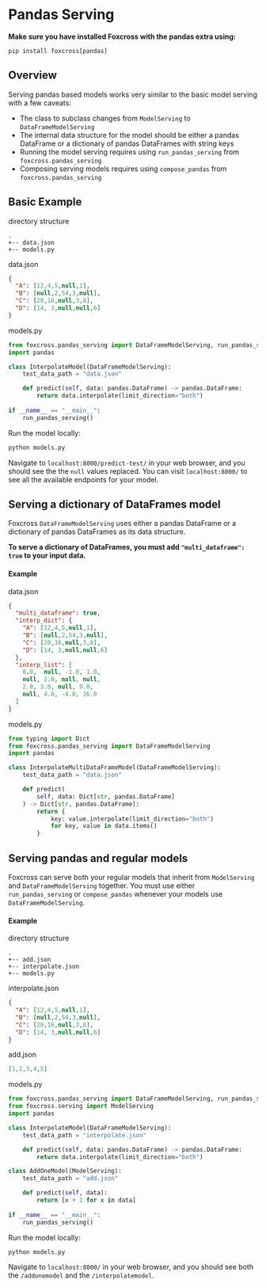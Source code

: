 # Pandas Serving
**Make sure you have installed Foxcross with the pandas extra using:**

`pip install foxcross[pandas]`

## Overview
Serving pandas based models works very similar to the basic model serving with a few
caveats:

* The class to subclass changes from `ModelServing` to `DataFrameModelServing`
* The internal data structure for the model should be either a pandas DataFrame or a
dictionary of pandas DataFrames with string keys
* Running the model serving requires using `run_pandas_serving` from `foxcross.pandas_serving`
* Composing serving models requires using `compose_pandas` from `foxcross.pandas_serving`

## Basic Example
directory structure
```
.
+-- data.json
+-- models.py
```
data.json
```json
{
  "A": [12,4,5,null,1],
  "B": [null,2,54,3,null],
  "C": [20,16,null,3,8],
  "D": [14, 3,null,null,6]
}
```
models.py
```python
from foxcross.pandas_serving import DataFrameModelServing, run_pandas_serving
import pandas

class InterpolateModel(DataFrameModelServing):
    test_data_path = "data.json"

    def predict(self, data: pandas.DataFrame) -> pandas.DataFrame:
        return data.interpolate(limit_direction="both")
        
if __name__ == "__main__":
    run_pandas_serving()
```

Run the model locally:
```bash
python models.py
```

Navigate to `localhost:8000/predict-test/` in your web browser, and you should see the
the `null` values replaced. You can visit `localhost:8000/` to see all the available
endpoints for your model.

## Serving a dictionary of DataFrames model

Foxcross `DataFrameModelServing` uses either a pandas DataFrame or a dictionary of pandas
DataFrames as its data structure.

**To serve a dictionary of DataFrames, you must add `"multi_dataframe": true` to your
input data.**

#### Example

data.json
```json
{
  "multi_dataframe": true,
  "interp_dict": {
    "A": [12,4,5,null,1],
    "B": [null,2,54,3,null],
    "C": [20,16,null,3,8],
    "D": [14, 3,null,null,6]
  },
  "interp_list": [
    0.0,  null, -1.0, 1.0,
    null, 2.0, null, null,
    2.0, 3.0, null, 9.0,
    null, 4.0, -4.0, 16.0
  ]
}
```
models.py
```python
from typing import Dict
from foxcross.pandas_serving import DataFrameModelServing
import pandas

class InterpolateMultiDataFrameModel(DataFrameModelServing):
    test_data_path = "data.json"

    def predict(
        self, data: Dict[str, pandas.DataFrame]
    ) -> Dict[str, pandas.DataFrame]:
        return {
            key: value.interpolate(limit_direction="both")
            for key, value in data.items()
        }
```

## Serving pandas and regular models

Foxcross can serve both your regular models that inherit from `ModelServing` and 
`DataFrameModelServing` together. You must use either `run_pandas_serving` or 
`compose_pandas` whenever your models use `DataFrameModelServing`.

#### Example
directory structure
```
.
+-- add.json
+-- interpolate.json
+-- models.py
```
interpolate.json
```json
{
  "A": [12,4,5,null,1],
  "B": [null,2,54,3,null],
  "C": [20,16,null,3,8],
  "D": [14, 3,null,null,6]
}
```
add.json
```json
[1,2,3,4,5]
```
models.py
```python
from foxcross.pandas_serving import DataFrameModelServing, run_pandas_serving
from foxcross.serving import ModelServing
import pandas

class InterpolateModel(DataFrameModelServing):
    test_data_path = "interpolate.json"

    def predict(self, data: pandas.DataFrame) -> pandas.DataFrame:
        return data.interpolate(limit_direction="both")

class AddOneModel(ModelServing):
    test_data_path = "add.json"

    def predict(self, data):
        return [x + 1 for x in data]
        
if __name__ == "__main__":
    run_pandas_serving()
```

Run the model locally:
```bash
python models.py
```

Navigate to `localhost:8000/` in your web browser, and you should see both the
`/addonemodel` and the `/interpolatemodel`.
